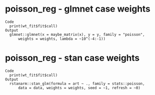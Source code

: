 # poisson_reg - glmnet case weights

    Code
      print(wt_fit$fit$call)
    Output
      glmnet::glmnet(x = maybe_matrix(x), y = y, family = "poisson", 
          weights = weights, lambda = ~10^(-4:-1))

# poisson_reg - stan case weights

    Code
      print(wt_fit$fit$call)
    Output
      rstanarm::stan_glm(formula = art ~ ., family = stats::poisson, 
          data = data, weights = weights, seed = ~1, refresh = ~0)

